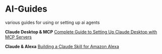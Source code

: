 # AI-Guides
various guides for using or setting up ai agents


**Claude Desktop & MCP**
[Complete Guide to Setting Up Claude Desktop with MCP Servers](https://github.com/kb089/AI-Guides/blob/main/How_to_Install_MCP_Servers_using_Claude_on_Windows.md)

**Claude & Alexa**
[Building a Claude Skill for Amazon Alexa](https://github.com/kb089/AI-Guides/blob/main/Building_a_Claude_Skill_for_Alexa_Complete_Guide.md)

